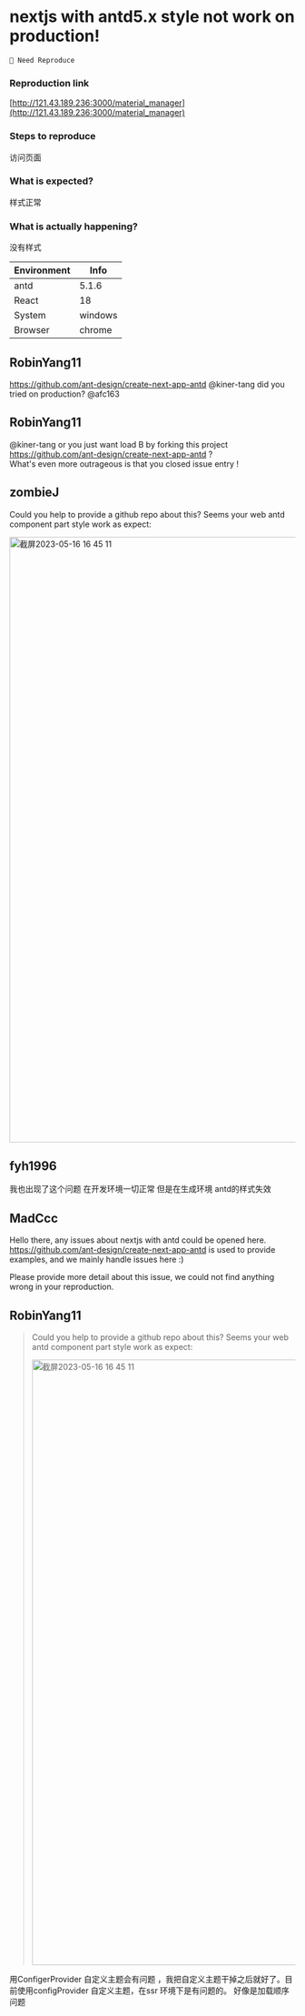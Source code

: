 # nextjs with antd5.x style not work on production!

`🤔 Need Reproduce`

### Reproduction link

[http://121.43.189.236:3000/material_manager](http://121.43.189.236:3000/material_manager)

### Steps to reproduce

访问页面

### What is expected?

样式正常

### What is actually happening?

没有样式

| Environment | Info    |
| ----------- | ------- |
| antd        | 5.1.6   |
| React       | 18      |
| System      | windows |
| Browser     | chrome  |

<!-- generated by ant-design-issue-helper. DO NOT REMOVE -->

## RobinYang11

https://github.com/ant-design/create-next-app-antd @kiner-tang did you tried on production? @afc163

## RobinYang11

@kiner-tang or you just want load B by forking this project https://github.com/ant-design/create-next-app-antd ?  
What's even more outrageous is that you closed issue entry !

## zombieJ

Could you help to provide a github repo about this? Seems your web antd component part style work as expect:

<img width="1065" alt="截屏2023-05-16 16 45 11" src="https://github.com/ant-design/ant-design/assets/5378891/0adb282c-53e2-4ee6-9298-d92ced047a73">

## fyh1996

我也出现了这个问题 在开发环境一切正常 但是在生成环境 antd的样式失效

## MadCcc

Hello there, any issues about nextjs with antd could be opened here. https://github.com/ant-design/create-next-app-antd is used to provide examples, and we mainly handle issues here :)

Please provide more detail about this issue, we could not find anything wrong in your reproduction.

## RobinYang11

> Could you help to provide a github repo about this? Seems your web antd component part style work as expect:
>
> <img alt="截屏2023-05-16 16 45 11" width="1065" src="https://user-images.githubusercontent.com/5378891/238587504-0adb282c-53e2-4ee6-9298-d92ced047a73.png">

用ConfigerProvider 自定义主题会有问题 ，我把自定义主题干掉之后就好了。目前使用configProvider 自定义主题，在ssr 环境下是有问题的。 好像是加载顺序问题
